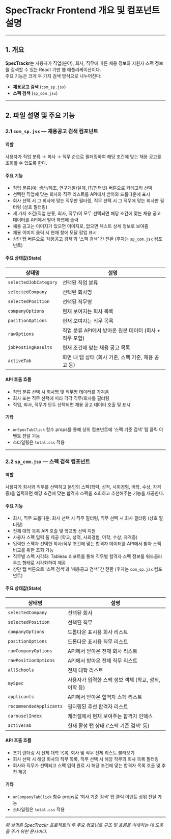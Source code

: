 # SpecTrackr Frontend 개요 및 컴포넌트 설명

---

## 1. 개요

**SpecTrackr**는 사용자가 직업(분야), 회사, 직무에 따른 채용 정보와 지원자 스펙 정보를 검색할 수 있는 React 기반 웹 애플리케이션이다.  
주요 기능은 크게 두 가지 검색 방식으로 나누어진다:

- **채용공고 검색** (`com_sp.jsx`)
- **스펙 검색** (`sp_com.jsx`)

---

## 2. 파일 설명 및 주요 기능

### 2.1 `com_sp.jsx` — 채용공고 검색 컴포넌트

#### 역할  
사용자가 직업 분류 → 회사 → 직무 순으로 필터링하여 해당 조건에 맞는 채용 공고를 조회할 수 있도록 한다.

#### 주요 기능
- 직업 분류(예: 생산/제조, 연구개발/설계, IT/인터넷) 버튼으로 카테고리 선택  
- 선택한 직업에 맞는 회사와 직무 리스트를 API에서 받아와 드롭다운에 표시  
- 회사 선택 시 그 회사에 맞는 직무만 필터링, 직무 선택 시 그 직무에 맞는 회사만 필터링 (상호 필터링)  
- 세 가지 조건(직업 분류, 회사, 직무)이 모두 선택되면 해당 조건에 맞는 채용 공고 데이터를 API에서 받아 화면에 출력  
- 채용 공고는 이미지가 있으면 이미지로, 없으면 텍스트 상세 정보로 보여줌  
- 채용 이미지 클릭 시 현재 창에 모달 팝업 표시
- 상단 탭 버튼으로 ‘채용공고 검색’과 ‘스펙 검색’ 간 전환 (후자는 `sp_com.jsx` 컴포넌트)  

#### 주요 상태값(State)
| 상태명                | 설명                                   |
|-----------------------|--------------------------------------|
| `selectedJobCategory` | 선택된 직업 분류                      |
| `selectedCompany`     | 선택된 회사명                        |
| `selectedPosition`    | 선택된 직무명                        |
| `companyOptions`      | 현재 보여지는 회사 목록               |
| `positionOptions`     | 현재 보여지는 직무 목록               |
| `rawOptions`          | 직업 분류 API에서 받아온 원본 데이터 (회사 + 직무 포함) |
| `jobPostingResults`   | 현재 조건에 맞는 채용 공고 목록      |
| `activeTab`           | 화면 내 탭 상태 (회사 기준, 스펙 기준, 채용 공고 등) |

#### API 호출 흐름
- 직업 분류 선택 시 회사명 및 직무명 데이터를 가져옴  
- 회사 또는 직무 선택에 따라 각각 직무/회사를 필터링  
- 직업, 회사, 직무가 모두 선택되면 채용 공고 데이터 호출 및 표시  

#### 기타
- `onSpecTabClick` 함수 props를 통해 상위 컴포넌트에 ‘스펙 기준 검색’ 탭 클릭 이벤트 전달 가능  
- 스타일링은 `total.css` 적용  

---

### 2.2 `sp_com.jsx` — 스펙 검색 컴포넌트

#### 역할  
사용자가 회사와 직무를 선택하고 본인의 스펙(학력, 성적, 사회경험, 어학, 수상, 자격증)을 입력하면 해당 조건에 맞는 합격자 스펙을 조회하고 추천해주는 기능을 제공한다.

#### 주요 기능
- 회사, 직무 드롭다운: 회사 선택 시 직무 필터링, 직무 선택 시 회사 필터링 (상호 필터링)  
- 전체 대학 목록 API 호출 및 학교명 선택 지원  
- 사용자 스펙 입력 폼 제공 (학교, 성적, 사회경험, 어학, 수상, 자격증)  
- 입력한 스펙과 선택한 회사/직무 조건에 맞는 합격자 데이터를 API에서 받아 스펙 비교를 위한 조회 가능  
- 직무별 스펙 시각화: Tableau 리포트를 통해 직무별 합격자 스펙 정보를 워드클라우드 형태로 시각화하여 제공 
- 상단 탭 버튼으로 ‘스펙 검색’과 ‘채용공고 검색’ 간 전환 (후자는 `com_sp.jsx` 컴포넌트)  

#### 주요 상태값(State)
| 상태명                  | 설명                                |
|-------------------------|-----------------------------------|
| `selectedCompany`       | 선택된 회사                       |
| `selectedPosition`      | 선택된 직무                       |
| `companyOptions`        | 드롭다운 표시용 회사 리스트         |
| `positionOptions`       | 드롭다운 표시용 직무 리스트         |
| `rawCompanyOptions`     | API에서 받아온 전체 회사 리스트     |
| `rawPositionOptions`    | API에서 받아온 전체 직무 리스트     |
| `allSchools`            | 전체 대학 리스트                  |
| `mySpec`                | 사용자가 입력한 스펙 정보 객체 (학교, 성적, 어학 등) |
| `applicants`            | API에서 받아온 합격자 스펙 리스트    |
| `recommendedApplicants` | 필터링된 추천 합격자 리스트          |
| `carouselIndex`         | 캐러셀에서 현재 보여주는 합격자 인덱스 |
| `activeTab`             | 현재 활성 탭 상태 (‘스펙 기준 검색’ 등) |

#### API 호출 흐름
- 초기 렌더링 시 전체 대학 목록, 회사 및 직무 전체 리스트 불러오기  
- 회사 선택 시 해당 회사의 직무 목록, 직무 선택 시 해당 직무의 회사 목록 필터링  
- 회사와 직무가 선택되고 스펙 입력 완료 시 해당 조건에 맞는 합격자 목록 호출 및 추천 제공  

#### 기타
- `onCompanyTabClick` 함수 props로 ‘회사 기준 검색’ 탭 클릭 이벤트 상위 전달 가능  
- 스타일링은 `total.css` 적용  

---

*위 설명은 SpecTrackr 프로젝트의 두 주요 컴포넌트 구조 및 흐름을 이해하는 데 도움을 주기 위한 문서이다.*
